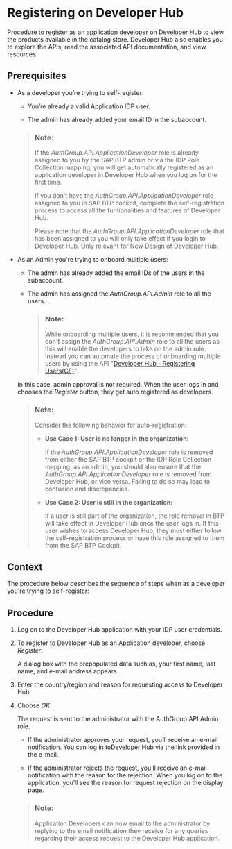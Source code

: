 <!-- loioc85fafe4ff5b4463924e0ccf5b4e0e41 -->

# Registering on Developer Hub

Procedure to register as an application developer on Developer Hub to view the products available in the catalog store. Developer Hub also enables you to explore the APIs, read the associated API documentation, and view resources.



## Prerequisites

-   As a developer you’re trying to self-register:

    -   You’re already a valid Application IDP user.

    -   The admin has already added your email ID in the subaccount.


    > ### Note:  
    > If the *AuthGroup.API.ApplicationDeveloper* role is already assigned to you by the SAP BTP admin or via the IDP Role Collection mapping, you will get automatically registered as an application developer in Developer Hub when you log on for the first time.
    > 
    > If you don't have the *AuthGroup.API.ApplicationDeveloper* role assigned to you in SAP BTP cockpit, complete the self-registration process to access all the funtionalities and features of Developer Hub.
    > 
    > Please note that the *AuthGroup.API.ApplicationDeveloper* role that has been assigned to you will only take effect if you login to Developer Hub. Only relevant for New Design of Developer Hub.

-   As an Admin you're trying to onboard multiple users:

    -   The admin has already added the email IDs of the users in the subaccount.

    -   The admin has assigned the *AuthGroup.API.Admin* role to all the users.

        > ### Note:  
        > While onboarding multiple users, it is recommended that you don't assign the *AuthGroup.API.Admin* role to all the users as this will enable the developers to take on the admin role. Instead you can automate the process of onboarding multiple users by using the API "[Developer Hub - Registering Users\(CF\)](https://api.sap.com/api/DevPortal_RegisteringUsers_CF/resource)".


    In this case, admin approval is not required. When the user logs in and chooses the *Register* button, they get auto registered as developers.

    > ### Note:  
    > Consider the following behavior for auto-registration:
    > 
    > -   **Use Case 1: User is no longer in the organization:**
    > 
    >     If the *AuthGroup.API.ApplicationDeveloper* role is removed from either the SAP BTP cockpit or the IDP Role Collection mapping, as an admin, you should also ensure that the *AuthGroup.API.ApplicationDeveloper* role is removed from Developer Hub, or vice versa. Failing to do so may lead to confusion and discrepancies.
    > 
    > -   **Use Case 2: User is still in the organization:**
    > 
    >     If a user is still part of the organization, the role removal in BTP will take effect in Developer Hub once the user logs in. If this user wishes to access Developer Hub, they must either follow the self-registration process or have this role assigned to them from the SAP BTP Cockpit.




<a name="loioc85fafe4ff5b4463924e0ccf5b4e0e41__context_cfq_41p_qpb"/>

## Context

The procedure below describes the sequence of steps when as a developer you're trying to self-register:



## Procedure

1.  Log on to the Developer Hub application with your IDP user credentials.

2.  To register to Developer Hub as an Application developer, choose *Register*.

    A dialog box with the prepopulated data such as, your first name, last name, and e-mail address appears.

3.  Enter the country/region and reason for requesting access to Developer Hub.

4.  Choose *OK*.

    The request is sent to the administrator with the AuthGroup.API.Admin role.

    -   If the administrator approves your request, you’ll receive an e-mail notification. You can log in toDeveloper Hub via the link provided in the e-mail.

    -   If the administrator rejects the request, you’ll receive an e-mail notification with the reason for the rejection. When you log on to the application, you’ll see the reason for request rejection on the display page.


    > ### Note:  
    > Application Developers can now email to the administrator by replying to the email notification they receive for any queries regarding their access request to the Developer Hub application.


